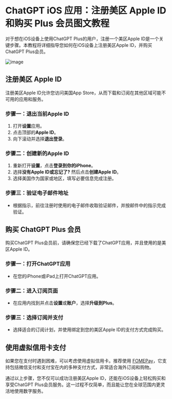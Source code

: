 # ChatGPT iOS 应用：注册美区 Apple ID 和购买 Plus 会员图文教程

对于想在iOS设备上使用ChatGPT Plus的用户，注册一个美区Apple ID是一个关键步骤。本教程将详细指导您如何在iOS设备上注册美区Apple ID，并购买ChatGPT Plus会员。

![image](https://github.com/gcreddevil1/uki/assets/169868893/3e49da9b-9790-4119-a9b2-88b29327da87)

## 注册美区 Apple ID

注册美区Apple ID允许您访问美国App Store，从而下载和订阅在其他区域可能不可用的应用和服务。

### 步骤一：退出当前Apple ID

1. 打开**设置**应用。
2. 点击顶部的**Apple ID**。
3. 向下滚动并选择**退出登录**。

### 步骤二：创建新的Apple ID

1. 重新打开**设置**，点击**登录到你的iPhone**。
2. 选择**没有Apple ID或忘记了?** 然后点击**创建Apple ID**。
3. 选择美国作为国家或地区，填写必要信息完成注册。

### 步骤三：验证电子邮件地址

- 根据指示，前往注册时使用的电子邮件收取验证邮件，并按邮件中的指示完成验证。

## 购买 ChatGPT Plus 会员

购买ChatGPT Plus会员前，请确保您已经下载了ChatGPT应用，并且使用的是美区Apple ID。

### 步骤一：打开ChatGPT应用

- 在您的iPhone或iPad上打开ChatGPT应用。

### 步骤二：进入订阅页面

- 在应用内找到并点击**设置**或**账户**，选择**升级到Plus**。

### 步骤三：选择订阅并支付

- 选择适合的订阅计划，并使用绑定到您的美区Apple ID的支付方式完成购买。

## 使用虚拟信用卡支付

如果您在支付时遇到困难，可以考虑使用虚拟信用卡。推荐使用 [FOMEPay](https://gpt.fomepay.com/#/pages/login/index?d=Q3DD80)，它支持包括微信支付和支付宝在内的多种支付方式，非常适合海外订阅和购物。

通过以上步骤，您不仅可以成功注册美区Apple ID，还能在iOS设备上轻松购买和享受ChatGPT Plus会员服务。这一过程不仅简单，而且能让您在全球范围内更灵活地使用数字服务。
